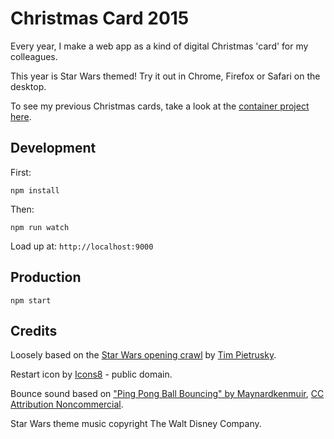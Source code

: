 # Christmas Card 2015

Every year, I make a web app as a kind of digital Christmas 'card' for my colleagues.

This year is Star Wars themed! Try it out in Chrome, Firefox or Safari on the desktop.

To see my previous Christmas cards, take a look at the [container project here](https://github.com/poshaughnessy/Merry-Christmas-From-Peter).

## Development

First:

`npm install`

Then:

`npm run watch`

Load up at: `http://localhost:9000`

## Production

`npm start`

## Credits

Loosely based on the [Star Wars opening crawl](http://codepen.io/TimPietrusky/pen/eHGfj) by
[Tim Pietrusky](http://codepen.io/TimPietrusky).

Restart icon by [Icons8](https://thenounproject.com/Icons8) - public domain.

Bounce sound based on ["Ping Pong Ball Bouncing" by Maynardkenmuir](https://freesound.org/people/Maynardkenmuir/sounds/328108/),
[CC Attribution Noncommercial](http://creativecommons.org/licenses/by-nc/3.0/).

Star Wars theme music copyright The Walt Disney Company.

